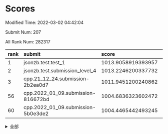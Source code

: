 # Scores

Modified Time: 2022-03-02 04:42:04

Submit Num: 207

All Rank Num: 282317

| rank |               submit               |       score        |       sigma        | pk_num |
| :--- | :--------------------------------- | :----------------- | :----------------- | :----- |
| 1    | jsonzb.test.test_1                 | 1013.9058919393957 | 0.8169486086307861 | 5453   |
| 2    | jsonzb.test.submission_level_4     | 1013.2246200337732 | 0.8269555272426511 | 5455   |
| 3    | cpp.21_12_24.submission-2b2ea0d7   | 1011.9451200240862 | 0.7639580970446572 | 5459   |
| 56   | cpp.2022_01_09.submission-816672bd | 1004.6836323602472 | 0.721751095173059  | 5456   |
| 60   | cpp.2022_01_09.submission-5b0e3de2 | 1004.4465442493245 | 0.7158656967059382 | 5459   |


<details>
<summary>全部</summary>

| rank |                 submit                 |       score        |       sigma        | pk_num |
| :--- | :------------------------------------- | :----------------- | :----------------- | :----- |
| 1    | jsonzb.test.test_1                     | 1013.9058919393957 | 0.8169486086307861 | 5453   |
| 2    | jsonzb.test.submission_level_4         | 1013.2246200337732 | 0.8269555272426511 | 5455   |
| 3    | cpp.21_12_24.submission-2b2ea0d7       | 1011.9451200240862 | 0.7639580970446572 | 5459   |
| 4    | gobigger.level_3.submission_level_3_49 | 1011.572325197428  | 0.7884361979019121 | 5453   |
| 5    | gobigger.level_3.submission_level_3_42 | 1011.2736240537679 | 0.7650822656631522 | 5455   |
| 6    | gobigger.level_3.submission_level_3_10 | 1011.1014091856262 | 0.8067922374420434 | 5459   |
| 7    | gobigger.level_3.submission_level_3_40 | 1011.0564701537634 | 0.7744236029520392 | 5454   |
| 8    | gobigger.level_3.submission_level_3_25 | 1011.0068254733726 | 0.7661931895644056 | 5449   |
| 9    | gobigger.level_3.submission_level_3_47 | 1010.9494829521594 | 0.7686510293647582 | 5454   |
| 10   | gobigger.level_3.submission_level_3_7  | 1010.9461012204431 | 0.7651829158519017 | 5451   |
| 11   | gobigger.level_3.submission_level_3_19 | 1010.8423386045339 | 0.7558512481179585 | 5458   |
| 12   | gobigger.level_3.submission_level_3_16 | 1010.6229184836494 | 0.7606322517975903 | 5456   |
| 13   | gobigger.level_3.submission_level_3_13 | 1010.5562873545938 | 0.7614615932553815 | 5458   |
| 14   | gobigger.level_3.submission_level_3_12 | 1010.5516277081762 | 0.774101763602984  | 5452   |
| 15   | gobigger.level_3.submission_level_3_1  | 1010.4866277490905 | 0.7484445483963391 | 5453   |
| 16   | gobigger.level_3.submission_level_3_8  | 1010.410029786116  | 0.7640231883125125 | 5457   |
| 17   | gobigger.level_3.submission_level_3_33 | 1010.2949749996087 | 0.7803759564214241 | 5453   |
| 18   | gobigger.level_3.submission_level_3_22 | 1010.2935610296183 | 0.7591317583985334 | 5455   |
| 19   | gobigger.level_3.submission_level_3_5  | 1010.2835477849957 | 0.7820095901216689 | 5454   |
| 20   | gobigger.level_3.submission_level_3_41 | 1010.25687462135   | 0.7532801835748657 | 5461   |
| 21   | gobigger.level_3.submission_level_3_34 | 1010.1939289005776 | 0.7521370673415008 | 5460   |
| 22   | gobigger.level_3.submission_level_3_24 | 1010.1435552577724 | 0.7684054246302033 | 5459   |
| 23   | gobigger.level_3.submission_level_3_23 | 1010.1415212420578 | 0.7611360088315825 | 5457   |
| 24   | gobigger.level_3.submission_level_3_36 | 1010.0937023625435 | 0.7562378111626451 | 5454   |
| 25   | gobigger.level_3.submission_level_3_15 | 1010.086380603976  | 0.7439979842977674 | 5452   |
| 26   | gobigger.level_3.submission_level_3_44 | 1010.0448696401343 | 0.773477884415746  | 5458   |
| 27   | gobigger.level_3.submission_level_3_32 | 1010.0027423979151 | 0.744180279884593  | 5458   |
| 28   | gobigger.level_3.submission_level_3_31 | 1009.9538970074672 | 0.7639559971010554 | 5457   |
| 29   | gobigger.level_3.submission_level_3_45 | 1009.8957293412979 | 0.7459792503894586 | 5452   |
| 30   | gobigger.level_3.submission_level_3_35 | 1009.8544641518846 | 0.7495608004315051 | 5456   |
| 31   | gobigger.level_3.submission_level_3_3  | 1009.8061956044622 | 0.7620511769790093 | 5457   |
| 32   | gobigger.level_3.submission_level_3_38 | 1009.6740691778048 | 0.7691911311263884 | 5456   |
| 33   | gobigger.level_3.submission_level_3_37 | 1009.6611946923683 | 0.7650513832973798 | 5457   |
| 34   | gobigger.level_3.submission_level_3_20 | 1009.655657694626  | 0.7677894976648457 | 5456   |
| 35   | gobigger.level_3.submission_level_3_9  | 1009.6355629308276 | 0.7665601467935651 | 5457   |
| 36   | gobigger.level_3.submission_level_3_46 | 1009.6240998021016 | 0.7454083834475119 | 5452   |
| 37   | gobigger.level_3.submission_level_3_21 | 1009.6020406706735 | 0.764377525614738  | 5456   |
| 38   | gobigger.level_3.submission_level_3_26 | 1009.5515278555408 | 0.755528357578085  | 5454   |
| 39   | gobigger.level_3.submission_level_3_28 | 1009.5492994213791 | 0.7709476222590281 | 5454   |
| 40   | gobigger.level_3.submission_level_3_2  | 1009.4734535707893 | 0.7635132697746155 | 5460   |
| 41   | gobigger.level_3.submission_level_3_43 | 1009.4272605002258 | 0.7723830990153777 | 5454   |
| 42   | gobigger.level_3.submission_level_3_11 | 1009.4087983972189 | 0.7330204479839068 | 5450   |
| 43   | gobigger.level_3.submission_level_3_48 | 1009.2158116833424 | 0.752864453664528  | 5455   |
| 44   | gobigger.level_3.submission_level_3_17 | 1009.0944861546159 | 0.7687693135543724 | 5458   |
| 45   | gobigger.level_3.submission_level_3_18 | 1009.0570418568421 | 0.7549668726378248 | 5457   |
| 46   | gobigger.level_3.submission_level_3_14 | 1009.0428092196545 | 0.7345961239565846 | 5461   |
| 47   | gobigger.level_3.submission_level_3_39 | 1008.9255850544549 | 0.7462221148418298 | 5459   |
| 48   | gobigger.level_3.submission_level_3_4  | 1008.7640261987872 | 0.7574201881513682 | 5456   |
| 49   | gobigger.level_3.submission_level_3_29 | 1008.6779570196917 | 0.7656526344102355 | 5455   |
| 50   | gobigger.level_3.submission_level_3_27 | 1008.3874590331777 | 0.7366253003586635 | 5454   |
| 51   | gobigger.level_3.submission_level_3_0  | 1008.0179004830956 | 0.7339910417949951 | 5452   |
| 52   | gobigger.level_3.submission_level_3_30 | 1008.0062803389372 | 0.7516248480821401 | 5458   |
| 53   | gobigger.level_3.submission_level_3_6  | 1007.525812175741  | 0.7271184766913886 | 5460   |
| 54   | gobigger.level_1.submission_level_1_46 | 1005.2255041292794 | 0.7181068724321883 | 5455   |
| 55   | gobigger.level_1.submission_level_1_26 | 1004.7321071862981 | 0.737213351103477  | 5453   |
| 56   | cpp.2022_01_09.submission-816672bd     | 1004.6836323602472 | 0.721751095173059  | 5456   |
| 57   | gobigger.level_1.submission_level_1_10 | 1004.6109460919746 | 0.7382669640267001 | 5455   |
| 58   | gobigger.level_1.submission_level_1_13 | 1004.4565582095836 | 0.7188564687188994 | 5458   |
| 59   | gobigger.level_1.submission_level_1_7  | 1004.4468805000866 | 0.7093910004617578 | 5457   |
| 60   | cpp.2022_01_09.submission-5b0e3de2     | 1004.4465442493245 | 0.7158656967059382 | 5459   |
| 61   | gobigger.level_1.submission_level_1_49 | 1004.4337842418864 | 0.7112436875549625 | 5458   |
| 62   | gobigger.level_1.submission_level_1_1  | 1004.272758663961  | 0.7086063768135512 | 5456   |
| 63   | gobigger.level_1.submission_level_1_22 | 1004.2419948354153 | 0.7159759927247111 | 5453   |
| 64   | gobigger.level_1.submission_level_1_41 | 1004.1812059679132 | 0.7097696273328844 | 5454   |
| 65   | gobigger.level_1.submission_level_1_44 | 1004.1137666738348 | 0.719697769022169  | 5459   |
| 66   | gobigger.level_1.submission_level_1_30 | 1004.1073861344098 | 0.7197794689601481 | 5460   |
| 67   | gobigger.level_1.submission_level_1_18 | 1004.014532185579  | 0.7210158707916842 | 5455   |
| 68   | gobigger.level_1.submission_level_1_25 | 1003.9111932137226 | 0.7181201781716994 | 5456   |
| 69   | gobigger.level_1.submission_level_1_38 | 1003.8985752685727 | 0.7132869526182256 | 5454   |
| 70   | gobigger.level_1.submission_level_1_21 | 1003.8965511317953 | 0.7225495541940515 | 5460   |
| 71   | gobigger.level_1.submission_level_1_33 | 1003.8124867057368 | 0.7068973920396092 | 5458   |
| 72   | gobigger.level_1.submission_level_1_14 | 1003.7514394519    | 0.7192494908239284 | 5456   |
| 73   | gobigger.level_1.submission_level_1_28 | 1003.7307024528191 | 0.720101912684491  | 5454   |
| 74   | gobigger.level_1.submission_level_1_37 | 1003.6640591222035 | 0.7230327759035399 | 5458   |
| 75   | gobigger.level_1.submission_level_1_24 | 1003.6601741565579 | 0.717514423544238  | 5451   |
| 76   | gobigger.level_1.submission_level_1_48 | 1003.5924662929806 | 0.7145494860529514 | 5454   |
| 77   | gobigger.level_1.submission_level_1_9  | 1003.5151904334049 | 0.7140894141260178 | 5453   |
| 78   | gobigger.level_1.submission_level_1_45 | 1003.506980785123  | 0.7163111542226422 | 5456   |
| 79   | gobigger.level_1.submission_level_1_47 | 1003.4830128557177 | 0.7142021949102952 | 5452   |
| 80   | gobigger.level_1.submission_level_1_5  | 1003.4710118717894 | 0.7153317892809619 | 5459   |
| 81   | gobigger.level_1.submission_level_1_16 | 1003.4169749512737 | 0.7143124495061612 | 5457   |
| 82   | gobigger.level_1.submission_level_1_35 | 1003.3404343698994 | 0.7204752999192671 | 5457   |
| 83   | gobigger.level_1.submission_level_1_11 | 1003.3016555113732 | 0.7224739036692334 | 5456   |
| 84   | gobigger.level_1.submission_level_1_23 | 1003.2599336844282 | 0.7069829391654506 | 5454   |
| 85   | gobigger.level_1.submission_level_1_36 | 1003.2147002234452 | 0.7110305107482789 | 5456   |
| 86   | gobigger.level_1.submission_level_1_31 | 1003.1574836118175 | 0.7192067323137992 | 5455   |
| 87   | gobigger.level_1.submission_level_1_17 | 1003.0841402737889 | 0.725499590640073  | 5458   |
| 88   | gobigger.level_1.submission_level_1_20 | 1003.0280609961839 | 0.7170481517657512 | 5454   |
| 89   | gobigger.level_1.submission_level_1_0  | 1003.0216516331726 | 0.7149798718691562 | 5454   |
| 90   | gobigger.level_1.submission_level_1_8  | 1003.0007918771202 | 0.7199453747585483 | 5460   |
| 91   | gobigger.level_1.submission_level_1_43 | 1002.9786197139553 | 0.7156437814621175 | 5453   |
| 92   | gobigger.level_1.submission_level_1_27 | 1002.9389022419065 | 0.7140345186709955 | 5453   |
| 93   | gobigger.level_1.submission_level_1_32 | 1002.9105739405067 | 0.7100096334753802 | 5457   |
| 94   | gobigger.level_1.submission_level_1_15 | 1002.9048987277239 | 0.7047018690429265 | 5454   |
| 95   | gobigger.level_1.submission_level_1_39 | 1002.8824086604931 | 0.714556896131468  | 5454   |
| 96   | gobigger.level_1.submission_level_1_6  | 1002.7999010659029 | 0.710313281916855  | 5456   |
| 97   | gobigger.level_1.submission_level_1_34 | 1002.7032898537847 | 0.718373831252265  | 5456   |
| 98   | gobigger.level_1.submission_level_1_19 | 1002.6856055726784 | 0.7102290617389182 | 5454   |
| 99   | gobigger.level_1.submission_level_1_42 | 1002.5968777721857 | 0.7171060941328968 | 5458   |
| 100  | gobigger.level_1.submission_level_1_4  | 1002.586714907461  | 0.6996102524437418 | 5455   |
| 101  | gobigger.level_1.submission_level_1_2  | 1002.4888029130497 | 0.717145528064582  | 5456   |
| 102  | gobigger.level_1.submission_level_1_12 | 1002.4573304764826 | 0.7205761865007586 | 5462   |
| 103  | gobigger.level_1.submission_level_1_29 | 1002.4297958826229 | 0.7278921613537351 | 5449   |
| 104  | gobigger.level_1.submission_level_1_40 | 1002.1703526825755 | 0.7123506269052853 | 5457   |
| 105  | gobigger.level_1.submission_level_1_3  | 1002.1440679192106 | 0.7116929245103938 | 5455   |
| 106  | gobigger.random.submission_random_19   | 997.4834951692166  | 0.7040921368609363 | 5453   |
| 107  | gobigger.random.submission_random_49   | 997.2384037376086  | 0.7178298645602869 | 5455   |
| 108  | gobigger.random.submission_random_10   | 997.2199592211482  | 0.7050891720824662 | 5456   |
| 109  | gobigger.random.submission_random_18   | 997.0386669012303  | 0.7079988611173383 | 5454   |
| 110  | gobigger.random.submission_random_44   | 996.9213330161634  | 0.7136907543383886 | 5459   |
| 111  | gobigger.random.submission_random_5    | 996.8942503241581  | 0.7128502034266858 | 5457   |
| 112  | gobigger.random.submission_random_28   | 996.7689724744976  | 0.7070123155535717 | 5452   |
| 113  | gobigger.random.submission_random_11   | 996.7561784823181  | 0.7184824994307601 | 5457   |
| 114  | gobigger.random.submission_random_40   | 996.6310543342182  | 0.7169289670577877 | 5453   |
| 115  | gobigger.random.submission_random_34   | 996.5975044266793  | 0.6976307189071139 | 5454   |
| 116  | gobigger.random.submission_random_42   | 996.5233479971334  | 0.7103567063991212 | 5456   |
| 117  | gobigger.random.submission_random_14   | 996.473196357224   | 0.7091255966702598 | 5455   |
| 118  | gobigger.random.submission_random_15   | 996.4518588077024  | 0.7167450401752491 | 5452   |
| 119  | gobigger.random.submission_random_46   | 996.418262430996   | 0.7120949187928429 | 5457   |
| 120  | gobigger.random.submission_random_37   | 996.3610684658694  | 0.724101438345219  | 5452   |
| 121  | gobigger.random.submission_random_7    | 996.348904814748   | 0.7155130342652086 | 5454   |
| 122  | gobigger.random.submission_random_12   | 996.336895421922   | 0.7153551232401413 | 5446   |
| 123  | gobigger.random.submission_random_9    | 996.3273792452867  | 0.6982814977874208 | 5454   |
| 124  | gobigger.random.submission_random_17   | 996.3248148086556  | 0.7069155835764331 | 5454   |
| 125  | gobigger.random.submission_random_13   | 996.3160759383645  | 0.6989163661664451 | 5456   |
| 126  | gobigger.random.submission_random_26   | 996.3150067122534  | 0.7256323922718836 | 5459   |
| 127  | gobigger.random.submission_random_25   | 996.2502724032367  | 0.7065378761292368 | 5455   |
| 128  | gobigger.random.submission_random_29   | 996.2394414465659  | 0.7092558561937197 | 5456   |
| 129  | gobigger.random.submission_random_41   | 996.1913792691735  | 0.7026316711806203 | 5456   |
| 130  | gobigger.random.submission_random_3    | 996.0834104265897  | 0.7094839894175105 | 5457   |
| 131  | gobigger.random.submission_random_16   | 996.0669721996816  | 0.7061384872482802 | 5458   |
| 132  | gobigger.random.submission_random_4    | 996.0613689765538  | 0.7072955773734674 | 5457   |
| 133  | gobigger.random.submission_random_22   | 995.8299443535004  | 0.7171358357776013 | 5457   |
| 134  | gobigger.random.submission_random_0    | 995.815434199855   | 0.7121789553332764 | 5459   |
| 135  | gobigger.random.submission_random_48   | 995.7773815941429  | 0.7215591937789485 | 5451   |
| 136  | gobigger.random.submission_random_27   | 995.7706751223994  | 0.7029084779628155 | 5460   |
| 137  | gobigger.random.submission_random_38   | 995.7253741299918  | 0.7149797753725227 | 5458   |
| 138  | gobigger.random.submission_random_36   | 995.6712177648433  | 0.7198816870688917 | 5458   |
| 139  | gobigger.random.submission_random_47   | 995.638444623287   | 0.7150492560075378 | 5454   |
| 140  | gobigger.random.submission_random_39   | 995.5827672470236  | 0.7110832332719776 | 5454   |
| 141  | gobigger.random.submission_random_43   | 995.5800458714936  | 0.7231063889433657 | 5455   |
| 142  | gobigger.random.submission_random_32   | 995.5707991893013  | 0.7142560654564989 | 5452   |
| 143  | gobigger.random.submission_random_30   | 995.5485022823593  | 0.708829542765544  | 5454   |
| 144  | gobigger.random.submission_random_33   | 995.4920239878265  | 0.7238472386195837 | 5456   |
| 145  | gobigger.random.submission_random_1    | 995.4856822910409  | 0.7308328030976422 | 5455   |
| 146  | gobigger.random.submission_random_31   | 995.379805230943   | 0.702037233739624  | 5457   |
| 147  | gobigger.random.submission_random_24   | 995.2116869767384  | 0.7135262974704597 | 5460   |
| 148  | gobigger.random.submission_random_2    | 995.1950083101747  | 0.7202186690922007 | 5451   |
| 149  | gobigger.random.submission_random_23   | 995.0494012320843  | 0.7085964306569958 | 5454   |
| 150  | gobigger.random.submission_random_8    | 995.0259519044297  | 0.7110781270886541 | 5458   |
| 151  | gobigger.random.submission_random_20   | 994.9805097776342  | 0.7052862907652486 | 5457   |
| 152  | gobigger.random.submission_random_45   | 994.9631222223167  | 0.7009618566373195 | 5458   |
| 153  | gobigger.random.submission_random_35   | 994.8460443349003  | 0.7189688219010871 | 5459   |
| 154  | gobigger.random.submission_random_21   | 994.6404266985703  | 0.7197099636972802 | 5455   |
| 155  | gobigger.random.submission_random_6    | 994.4405749708927  | 0.7109643642047938 | 5456   |
| 156  | gobigger.level_2.submission_level_2_48 | 993.968514945301   | 0.7372988319121672 | 5452   |
| 157  | gobigger.level_2.submission_level_2_18 | 993.7358430386191  | 0.7366333752791967 | 5457   |
| 158  | gobigger.level_2.submission_level_2_10 | 993.6131710604034  | 0.7364737314022958 | 5455   |
| 159  | gobigger.level_2.submission_level_2_2  | 993.3740683440627  | 0.736108522349623  | 5446   |
| 160  | gobigger.level_2.submission_level_2_7  | 993.2084569673573  | 0.7497656137970216 | 5450   |
| 161  | gobigger.level_2.submission_level_2_19 | 993.1853988642897  | 0.7369343660034993 | 5457   |
| 162  | gobigger.level_2.submission_level_2_21 | 993.1538523916686  | 0.7404056669074212 | 5457   |
| 163  | gobigger.level_2.submission_level_2_3  | 993.0828198725997  | 0.7422161930345014 | 5454   |
| 164  | gobigger.level_2.submission_level_2_8  | 992.8841717542797  | 0.7334315908311723 | 5461   |
| 165  | gobigger.level_2.submission_level_2_9  | 992.8384522611127  | 0.7346475873363953 | 5455   |
| 166  | gobigger.level_2.submission_level_2_44 | 992.7736371304511  | 0.7279978591411946 | 5458   |
| 167  | gobigger.level_2.submission_level_2_31 | 992.7376789788282  | 0.7425101994248811 | 5453   |
| 168  | gobigger.level_2.submission_level_2_36 | 992.678137725028   | 0.7390919527640353 | 5458   |
| 169  | gobigger.level_2.submission_level_2_0  | 992.6637713457342  | 0.7384488206569881 | 5449   |
| 170  | gobigger.level_2.submission_level_2_22 | 992.6477710762398  | 0.7482473245314893 | 5460   |
| 171  | gobigger.level_2.submission_level_2_12 | 992.564109416225   | 0.7493244914383634 | 5458   |
| 172  | gobigger.level_2.submission_level_2_25 | 992.5332151441328  | 0.7345970613570395 | 5452   |
| 173  | gobigger.level_2.submission_level_2_28 | 992.517539010576   | 0.7432448574139778 | 5456   |
| 174  | gobigger.level_2.submission_level_2_32 | 992.4432653644709  | 0.7579484992014858 | 5453   |
| 175  | gobigger.level_2.submission_level_2_24 | 992.3531948509861  | 0.7529600387099024 | 5454   |
| 176  | gobigger.level_2.submission_level_2_41 | 992.2653131085467  | 0.7500819818473928 | 5456   |
| 177  | gobigger.level_2.submission_level_2_35 | 992.0291090810493  | 0.747820241818614  | 5453   |
| 178  | gobigger.level_2.submission_level_2_29 | 991.9970136952306  | 0.7724124856963234 | 5452   |
| 179  | gobigger.level_2.submission_level_2_42 | 991.9824469552499  | 0.748784505707198  | 5455   |
| 180  | gobigger.level_2.submission_level_2_4  | 991.9639621719405  | 0.7531286206411159 | 5454   |
| 181  | gobigger.level_2.submission_level_2_15 | 991.9098035012385  | 0.7517325746107156 | 5458   |
| 182  | gobigger.level_2.submission_level_2_47 | 991.839400461026   | 0.7651866754626038 | 5454   |
| 183  | gobigger.level_2.submission_level_2_40 | 991.7500245991858  | 0.7561694809694324 | 5454   |
| 184  | gobigger.level_2.submission_level_2_17 | 991.7266362093357  | 0.7403585913237865 | 5456   |
| 185  | gobigger.level_2.submission_level_2_5  | 991.6851620765882  | 0.7551593623099012 | 5455   |
| 186  | gobigger.level_2.submission_level_2_23 | 991.6825510592167  | 0.7637443499497506 | 5459   |
| 187  | gobigger.level_2.submission_level_2_16 | 991.634656539948   | 0.7520088156831107 | 5455   |
| 188  | gobigger.level_2.submission_level_2_20 | 991.6227297233745  | 0.7422877418411833 | 5453   |
| 189  | gobigger.level_2.submission_level_2_38 | 991.4739479320103  | 0.7553034218310523 | 5455   |
| 190  | gobigger.level_2.submission_level_2_34 | 991.4359974702095  | 0.7361154662215691 | 5459   |
| 191  | gobigger.level_2.submission_level_2_27 | 991.4220511273664  | 0.7573850688439903 | 5459   |
| 192  | gobigger.level_2.submission_level_2_11 | 991.4073724812004  | 0.7379185495534274 | 5461   |
| 193  | gobigger.level_2.submission_level_2_13 | 991.2253219336968  | 0.7730515552351169 | 5453   |
| 194  | gobigger.level_2.submission_level_2_37 | 991.2044559365501  | 0.7576139624002761 | 5450   |
| 195  | gobigger.level_2.submission_level_2_33 | 991.2034396120059  | 0.7625102430295366 | 5454   |
| 196  | gobigger.level_2.submission_level_2_14 | 991.1452217368153  | 0.7741093469514334 | 5452   |
| 197  | gobigger.level_2.submission_level_2_49 | 991.0664894944547  | 0.746048434579092  | 5456   |
| 198  | gobigger.level_2.submission_level_2_39 | 990.888857268229   | 0.7624305152790898 | 5454   |
| 199  | gobigger.level_2.submission_level_2_45 | 990.8859765659269  | 0.7500284680060201 | 5454   |
| 200  | gobigger.level_2.submission_level_2_46 | 990.8792834759029  | 0.769055276878224  | 5454   |
| 201  | gobigger.level_2.submission_level_2_6  | 990.7810047705112  | 0.7865237897142275 | 5453   |
| 202  | gobigger.level_2.submission_level_2_1  | 990.7306601773711  | 0.7704935602786921 | 5447   |
| 203  | gobigger.level_2.submission_level_2_30 | 990.4798311284871  | 0.7603661688288745 | 5458   |
| 204  | gobigger.level_2.submission_level_2_43 | 990.3581517971576  | 0.7627192989120267 | 5452   |
| 205  | gobigger.level_2.submission_level_2_26 | 989.0814932145031  | 0.7886830351131214 | 5459   |
| 206  | gobigger.none.submission_none_0        | 977.9248326663908  | 1.2519238548824616 | 5451   |
| 207  | gobigger.none.submission_none_1        | 975.9243921619626  | 1.489416850543847  | 5460   |

</details>